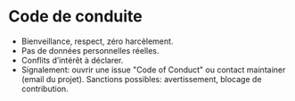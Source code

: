 # Code de conduite
- Bienveillance, respect, zéro harcèlement.
- Pas de données personnelles réelles.
- Conflits d’intérêt à déclarer.
- Signalement: ouvrir une issue "Code of Conduct" ou contact maintainer (email du projet).
Sanctions possibles: avertissement, blocage de contribution.
